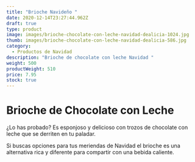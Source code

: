 ```yaml
---
title: "Brioche Navideño "
date: 2020-12-14T23:27:44.962Z
draft: true
type: product
image: images/brioche-chocolate-con-leche-navidad-dealicia-1024.jpg
thumb: images/brioche-chocolate-con-leche-navidad-dealicia-586.jpg
category:
  - Productos de Navidad
description: "Brioche de chocolate con leche Navidad "
weight: 500
productWeight: 510
price: 7.95
stock: true
---
```

# Brioche de Chocolate con Leche  

¿Lo has probado? Es esponjoso y delicioso con trozos de chocolate con leche que se derriten en tu paladar. 

Si buscas opciones para tus meriendas de Navidad el brioche es una alternativa rica y diferente para compartir con una bebida caliente.